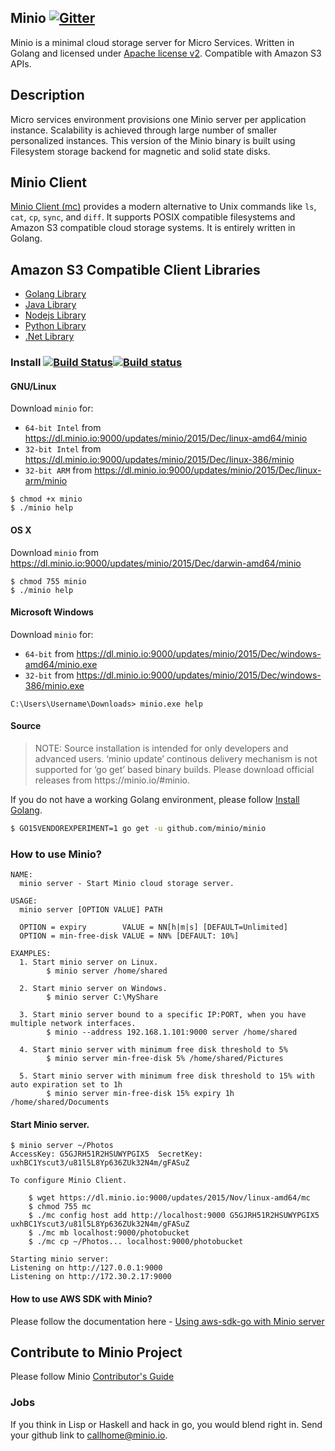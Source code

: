## Minio [![Gitter](https://badges.gitter.im/Join%20Chat.svg)](https://gitter.im/minio/minio?utm_source=badge&utm_medium=badge&utm_campaign=pr-badge&utm_content=badge)

Minio is a minimal cloud storage server for Micro Services. Written in Golang and licensed under [Apache license v2](./LICENSE). Compatible with Amazon S3 APIs.

## Description

Micro services environment provisions one Minio server per application instance. Scalability is achieved through large number of smaller personalized instances. This version of the Minio binary is built using Filesystem storage backend for magnetic and solid state disks.

## Minio Client

[Minio Client (mc)](https://github.com/minio/mc#minio-client-mc-) provides a modern alternative to Unix commands like ``ls``, ``cat``, ``cp``, ``sync``, and ``diff``. It supports POSIX compatible filesystems and Amazon S3 compatible cloud storage systems. It is entirely written in Golang.

## Amazon S3 Compatible Client Libraries
- [Golang Library](https://github.com/minio/minio-go)
- [Java Library](https://github.com/minio/minio-java)
- [Nodejs Library](https://github.com/minio/minio-js)
- [Python Library](https://github.com/minio/minio-py)
- [.Net Library](https://github.com/minio/minio-dotnet)

### Install [![Build Status](https://travis-ci.org/minio/minio.svg?branch=master)](https://travis-ci.org/minio/minio)[![Build status](https://ci.appveyor.com/api/projects/status/royh137dni8yevep/branch/master?svg=true)](https://ci.appveyor.com/project/harshavardhana/minio-qxbjq/branch/master)

#### GNU/Linux

Download ``minio`` for:

- ``64-bit Intel`` from https://dl.minio.io:9000/updates/minio/2015/Dec/linux-amd64/minio
- ``32-bit Intel`` from https://dl.minio.io:9000/updates/minio/2015/Dec/linux-386/minio
- ``32-bit ARM`` from https://dl.minio.io:9000/updates/minio/2015/Dec/linux-arm/minio

~~~
$ chmod +x minio
$ ./minio help
~~~

#### OS X

Download ``minio`` from https://dl.minio.io:9000/updates/minio/2015/Dec/darwin-amd64/minio

~~~
$ chmod 755 minio
$ ./minio help
~~~

#### Microsoft Windows

Download ``minio`` for:

- ``64-bit`` from https://dl.minio.io:9000/updates/minio/2015/Dec/windows-amd64/minio.exe
- ``32-bit`` from https://dl.minio.io:9000/updates/minio/2015/Dec/windows-386/minio.exe

~~~
C:\Users\Username\Downloads> minio.exe help
~~~

#### Source
<blockquote>
NOTE: Source installation is intended for only developers and advanced users. ‘minio update’ continous delivery mechanism is not supported for ‘go get’ based binary builds. Please download official releases from https://minio.io/#minio.
</blockquote>

If you do not have a working Golang environment, please follow [Install Golang](./INSTALLGO.md).

```sh
$ GO15VENDOREXPERIMENT=1 go get -u github.com/minio/minio
```

### How to use Minio?

```
NAME:
  minio server - Start Minio cloud storage server.

USAGE:
  minio server [OPTION VALUE] PATH

  OPTION = expiry        VALUE = NN[h|m|s] [DEFAULT=Unlimited]
  OPTION = min-free-disk VALUE = NN% [DEFAULT: 10%]

EXAMPLES:
  1. Start minio server on Linux.
        $ minio server /home/shared

  2. Start minio server on Windows.
        $ minio server C:\MyShare

  3. Start minio server bound to a specific IP:PORT, when you have multiple network interfaces.
        $ minio --address 192.168.1.101:9000 server /home/shared

  4. Start minio server with minimum free disk threshold to 5%
        $ minio server min-free-disk 5% /home/shared/Pictures

  5. Start minio server with minimum free disk threshold to 15% with auto expiration set to 1h
        $ minio server min-free-disk 15% expiry 1h /home/shared/Documents
```

#### Start Minio server.

~~~
$ minio server ~/Photos
AccessKey: G5GJRH51R2HSUWYPGIX5  SecretKey: uxhBC1Yscut3/u81l5L8Yp636ZUk32N4m/gFASuZ

To configure Minio Client.

	$ wget https://dl.minio.io:9000/updates/2015/Nov/linux-amd64/mc
	$ chmod 755 mc
	$ ./mc config host add http://localhost:9000 G5GJRH51R2HSUWYPGIX5 uxhBC1Yscut3/u81l5L8Yp636ZUk32N4m/gFASuZ
	$ ./mc mb localhost:9000/photobucket
	$ ./mc cp ~/Photos... localhost:9000/photobucket

Starting minio server:
Listening on http://127.0.0.1:9000
Listening on http://172.30.2.17:9000
~~~

#### How to use AWS SDK with Minio?

Please follow the documentation here - [Using aws-sdk-go with Minio server](./AWS-SDK-GO.md)

## Contribute to Minio Project
Please follow Minio [Contributor's Guide](./CONTRIBUTING.md)

### Jobs
If you think in Lisp or Haskell and hack in go, you would blend right in. Send your github link to callhome@minio.io.
